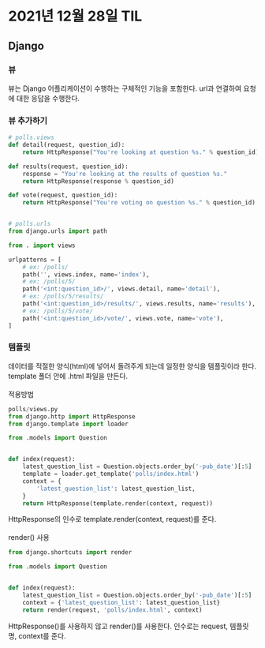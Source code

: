 # 2021년 12월 28일 TIL

## Django
### 뷰
뷰는 Django 어플리케이션이 수행하는 구체적인 기능을 포함한다. url과 연결하여 요청에 대한 응답을 수행한다.

### 뷰 추가하기
```python
# polls.views
def detail(request, question_id):
    return HttpResponse("You're looking at question %s." % question_id)

def results(request, question_id):
    response = "You're looking at the results of question %s."
    return HttpResponse(response % question_id)

def vote(request, question_id):
    return HttpResponse("You're voting on question %s." % question_id)


# polls.urls
from django.urls import path

from . import views

urlpatterns = [
    # ex: /polls/
    path('', views.index, name='index'),
    # ex: /polls/5/
    path('<int:question_id>/', views.detail, name='detail'),
    # ex: /polls/5/results/
    path('<int:question_id>/results/', views.results, name='results'),
    # ex: /polls/5/vote/
    path('<int:question_id>/vote/', views.vote, name='vote'),
]
```

### 템플릿
데이터를 적절한 양식(html)에 넣어서 돌려주게 되는데 일정한 양식을 템플릿이라 한다. template 폴더 안에 .html 파일을 만든다.
</br></br>
적용방법
```python
polls/views.py
from django.http import HttpResponse
from django.template import loader

from .models import Question


def index(request):
    latest_question_list = Question.objects.order_by('-pub_date')[:5]
    template = loader.get_template('polls/index.html')
    context = {
        'latest_question_list': latest_question_list,
    }
    return HttpResponse(template.render(context, request))
```
HttpResponse의 인수로 template.render(context, request)를 준다.
</br></br> 
render() 사용
```python
from django.shortcuts import render

from .models import Question


def index(request):
    latest_question_list = Question.objects.order_by('-pub_date')[:5]
    context = {'latest_question_list': latest_question_list}
    return render(request, 'polls/index.html', context)
```
HttpResponse()를 사용하지 않고 render()를 사용한다. 인수로는 request, 템플릿명, context를 준다.